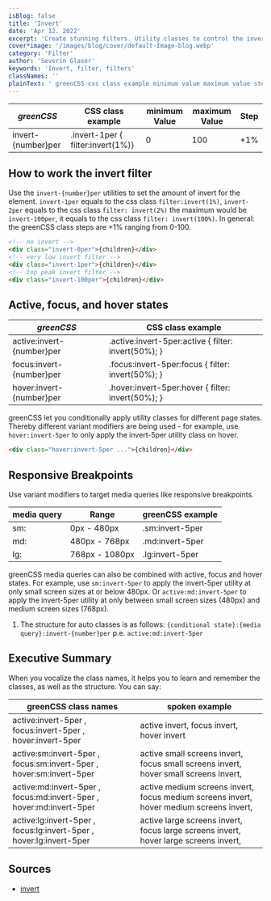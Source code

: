 ```yaml
---
isBlog: false
title: 'Invert'
date: 'Apr 12. 2022'
excerpt: 'Create stunning filters. Utility classes to control the invert filters.'
cover*image: '/images/blog/cover/default-Image-blog.webp'
category: 'Filter'
author: 'Severin Glaser'
keywords: 'Invert, filter, filters'
classNames: ''
plainText: ' greenCSS css class example minimum value maximum value step invert number per invert-1per filter:invert 1% 0 100 +1% how to work the invert filter use the `invert number per` utilities to set the amount of invert for the element `invert-1per` equals to the css class `filter:invert 1% ` `invert-2per` equals to the css class `filter: invert 2% ` the maximum would be `invert-100per` it equals to the css class `filter: invert 100% ` in general: the greenCSS class steps are +1% ranging from 0-100  active focus and hover states greenCSS css class example active:invert number per active :invert-5per:active filter: invert 50% ; focus:invert number per focus :invert-5per:focus filter: invert 50% ; hover:invert number per hover :invert-5per:hover filter: invert 50% ; greenCSS let you conditionally apply utility classes for different page states thereby different variant modifiers are being used for example use `hover:invert-5per` to only apply the invert-5per utility class on hover  responsive breakpoints use variant modifiers to target media queries like responsive breakpoints media query range greenCSS example sm: 0px 480px sm:invert-5per md: 480px 768px md:invert-5per lg: 768px 1080px lg:invert-5per greenCSS media queries can also be combined with active focus and hover states for example use `sm:invert-5per` to apply the invert-5per utility at only small screen sizes at or below 480px or `active:md:invert-5per` to apply the invert-5per utility at only between small screen sizes 480px and medium screen sizes 768px 1 the structure for auto classes is as follows: ` conditional state : media query :invert number per` p e `active:md:invert-5per` executive summary when you vocalize the class names it helps you to learn and remember the classes as well as the structure you can say: greenCSS class names spoken example active:invert-5per focus:invert-5per hover:invert-5per active invert focus invert hover invert active:sm:invert-5per focus:sm:invert-5per hover:sm:invert-5per active small screens invert focus small screens invert hover small screens invert active:md:invert-5per focus:md:invert-5per hover:md:invert-5per active medium screens invert focus medium screens invert hover medium screens invert active:lg:invert-5per focus:lg:invert-5per hover:lg:invert-5per active large screens invert focus large screens invert hover large screens invert sources invert https: developer mozilla org en-us docs web css filter-function invert '
---
```


| _greenCSS_          | CSS class example                 | minimum Value | maximum Value | Step |
| ------------------ | --------------------------------- | ------------- | ------------- | ---- |
| invert-{number}per | .invert-1per { filter:invert(1%)} | 0             | 100           | +1%  |

## How to work the invert filter

Use the `invert-{number}per` utilities to set the amount of invert for the element. `invert-1per` equals to the css class `filter:invert(1%)`, `invert-2per` equals to the css class `filter: invert(2%)` the maximum would be `invert-100per`, it equals to the css class `filter: invert(100%)`. In general: the greenCSS class steps are +1% ranging from 0-100.

```html
<!-- no invert -->
<div class="invert-0per">{children}</div>
<!-- very low invert filter -->
<div class="invert-1per">{children}</div>
<!-- top peak invert filter -->
<div class="invert-100per">{children}</div>
```

## Active, focus, and hover states

| _greenCSS_                 | CSS class example                                    |
| ------------------------- | ---------------------------------------------------- |
| active:invert-{number}per | .active\:invert-5per:active { filter: invert(50%); } |
| focus:invert-{number}per  | .focus\:invert-5per:focus { filter: invert(50%); }   |
| hover:invert-{number}per  | .hover\:invert-5per:hover { filter: invert(50%); }   |

greenCSS let you conditionally apply utility classes for different page states. Thereby different variant modifiers are being used - for example, use `hover:invert-5per` to only apply the invert-5per utility class on hover.

```html
<div class="hover:invert-5per ...">{children}</div>
```

## Responsive Breakpoints

Use variant modifiers to target media queries like responsive breakpoints.

| media query | Range          | greenCSS example |
| ----------- | -------------- | --------------- |
| sm:         | 0px - 480px    | .sm:invert-5per |
| md:         | 480px - 768px  | .md:invert-5per |
| lg:         | 768px - 1080px | .lg:invert-5per |

greenCSS media queries can also be combined with active, focus and hover states. For example, use `sm:invert-5per` to apply the invert-5per utility at only small screen sizes at or below 480px. Or `active:md:invert-5per` to apply the invert-5per utility at only between small screen sizes (480px) and medium screen sizes (768px).

1. The structure for auto classes is as follows: `{conditional state}:{media query}:invert-{number}per` p.e. `active:md:invert-5per`

## Executive Summary

When you vocalize the class names, it helps you to learn and remember the classes, as well as the structure. You can say:

| greenCSS class names                                                 | spoken example                                                                          |
| ------------------------------------------------------------------- | --------------------------------------------------------------------------------------- |
| active:invert-5per , focus:invert-5per , hover:invert-5per          | active invert, focus invert, hover invert                                               |
| active:sm:invert-5per , focus:sm:invert-5per , hover:sm:invert-5per | active small screens invert, focus small screens invert, hover small screens invert,    |
| active:md:invert-5per , focus:md:invert-5per , hover:md:invert-5per | active medium screens invert, focus medium screens invert, hover medium screens invert, |
| active:lg:invert-5per , focus:lg:invert-5per , hover:lg:invert-5per | active large screens invert, focus large screens invert, hover large screens invert,    |

## Sources

- [invert](https://developer.mozilla.org/en-US/docs/Web/CSS/filter-function/invert)
